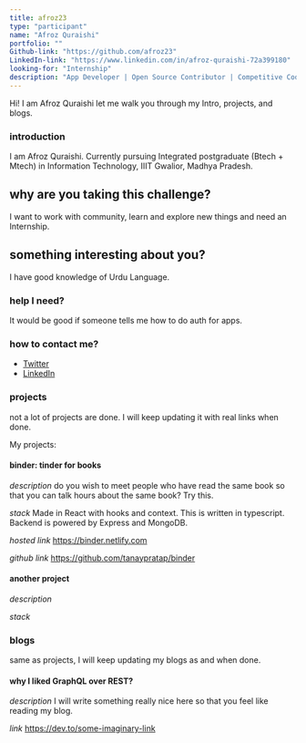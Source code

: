 ```yaml
---
title: afroz23
type: "participant"
name: "Afroz Quraishi"
portfolio: ""
Github-link: "https://github.com/afroz23"
LinkedIn-link: "https://www.linkedin.com/in/afroz-quraishi-72a399180"
looking-for: "Internship"
description: "App Developer | Open Source Contributor | Competitive Coding | Graphic Designer "
---
```


Hi! I am Afroz Quraishi let me walk you through my Intro, projects, and blogs.

### introduction

I am Afroz Quraishi. Currently pursuing Integrated postgraduate (Btech + Mtech) in Information Technology, 
IIIT Gwalior, Madhya Pradesh.


## why are you taking this challenge?

I want to work with community, learn and explore new things and need an Internship.

## something interesting about you?

I have good knowledge of Urdu Language.

### help I need?

It would be good if someone tells me how to do auth for apps.

### how to contact me?

- [Twitter](https://www.twitter.com/afrozquraishi_)
- [LinkedIn](https://www.linkedin.com/in/afroz-quraishi-72a399180)

### projects

not a lot of projects are done. I will keep updating it with real links when done.

My projects:

#### binder: tinder for books

_description_ do you wish to meet people who have read the same book so that you can talk hours about the same book? Try this.

_stack_ Made in React with hooks and context. This is written in typescript. Backend is powered by Express and MongoDB.

_hosted link_ https://binder.netlify.com

_github link_ https://github.com/tanaypratap/binder

#### another project

_description_

_stack_

### blogs

same as projects, I will keep updating my blogs as and when done.

#### why I liked GraphQL over REST?

_description_ I will write something really nice here so that you feel like reading my blog.

_link_ https://dev.to/some-imaginary-link
